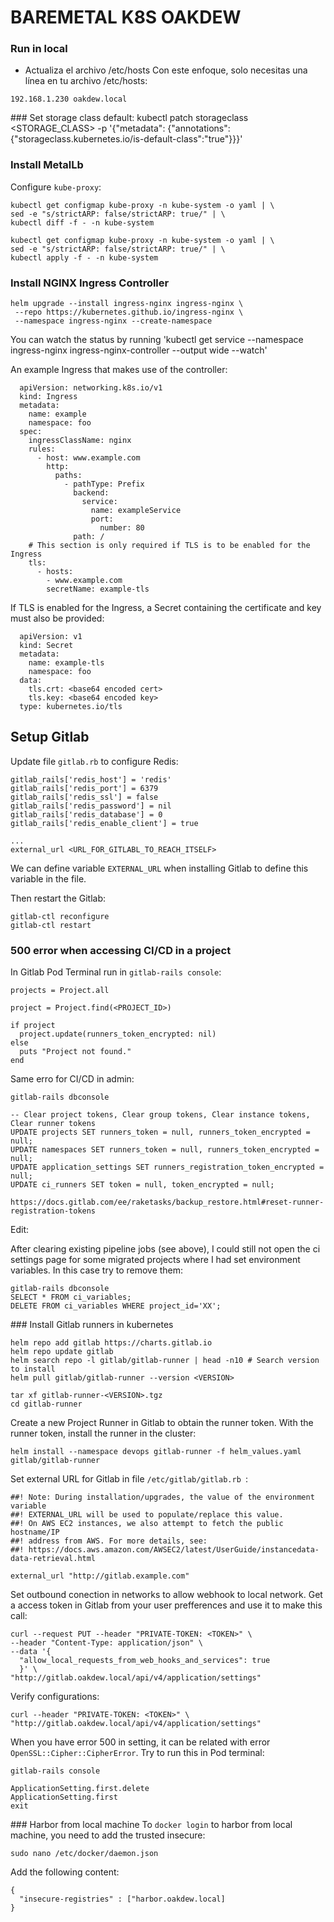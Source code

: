 # BAREMETAL K8S OAKDEW

### Run in local

- Actualiza el archivo /etc/hosts
  Con este enfoque, solo necesitas una línea en tu archivo /etc/hosts:

`192.168.1.230 oakdew.local`

### Set storage class default:
kubectl patch storageclass <STORAGE_CLASS> -p '{"metadata": {"annotations":{"storageclass.kubernetes.io/is-default-class":"true"}}}'

### Install MetalLb

Configure `kube-proxy`:

```
kubectl get configmap kube-proxy -n kube-system -o yaml | \
sed -e "s/strictARP: false/strictARP: true/" | \
kubectl diff -f - -n kube-system

kubectl get configmap kube-proxy -n kube-system -o yaml | \
sed -e "s/strictARP: false/strictARP: true/" | \
kubectl apply -f - -n kube-system
```

### Install NGINX Ingress Controller

```
helm upgrade --install ingress-nginx ingress-nginx \
 --repo https://kubernetes.github.io/ingress-nginx \
 --namespace ingress-nginx --create-namespace
```

You can watch the status by running 'kubectl get service --namespace ingress-nginx ingress-nginx-controller --output wide --watch'

An example Ingress that makes use of the controller:

```
  apiVersion: networking.k8s.io/v1
  kind: Ingress
  metadata:
    name: example
    namespace: foo
  spec:
    ingressClassName: nginx
    rules:
      - host: www.example.com
        http:
          paths:
            - pathType: Prefix
              backend:
                service:
                  name: exampleService
                  port:
                    number: 80
              path: /
    # This section is only required if TLS is to be enabled for the Ingress
    tls:
      - hosts:
        - www.example.com
        secretName: example-tls
```

If TLS is enabled for the Ingress, a Secret containing the certificate and key must also be provided:

```
  apiVersion: v1
  kind: Secret
  metadata:
    name: example-tls
    namespace: foo
  data:
    tls.crt: <base64 encoded cert>
    tls.key: <base64 encoded key>
  type: kubernetes.io/tls
```

## Setup Gitlab

Update file `gitlab.rb` to configure Redis:

```
gitlab_rails['redis_host'] = 'redis'
gitlab_rails['redis_port'] = 6379
gitlab_rails['redis_ssl'] = false
gitlab_rails['redis_password'] = nil
gitlab_rails['redis_database'] = 0
gitlab_rails['redis_enable_client'] = true

...
external_url <URL_FOR_GITLABL_TO_REACH_ITSELF>

```

We can define variable `EXTERNAL_URL` when installing Gitlab to define this variable in the file.

Then restart the Gitlab:

```
gitlab-ctl reconfigure
gitlab-ctl restart
```

### 500 error when accessing CI/CD in a project

In Gitlab Pod Terminal run in `gitlab-rails console`:

```
projects = Project.all

project = Project.find(<PROJECT_ID>)

if project
  project.update(runners_token_encrypted: nil)
else
  puts "Project not found."
end
```

Same erro for CI/CD in admin:

```
gitlab-rails dbconsole

-- Clear project tokens, Clear group tokens, Clear instance tokens, Clear runner tokens
UPDATE projects SET runners_token = null, runners_token_encrypted = null;
UPDATE namespaces SET runners_token = null, runners_token_encrypted = null;
UPDATE application_settings SET runners_registration_token_encrypted = null;
UPDATE ci_runners SET token = null, token_encrypted = null;

https://docs.gitlab.com/ee/raketasks/backup_restore.html#reset-runner-registration-tokens
```

Edit:

After clearing existing pipeline jobs (see above), I could still not open the ci settings page for some migrated projects where I had set environment variables. In this case try to remove them:

```
gitlab-rails dbconsole
SELECT * FROM ci_variables;
DELETE FROM ci_variables WHERE project_id='XX';
```

### Install Gitlab runners in kubernetes

```
helm repo add gitlab https://charts.gitlab.io
helm repo update gitlab
helm search repo -l gitlab/gitlab-runner | head -n10 # Search version to install
helm pull gitlab/gitlab-runner --version <VERSION>

tar xf gitlab-runner-<VERSION>.tgz
cd gitlab-runner
```

Create a new Project Runner in Gitlab to obtain the runner token. With the runner token, install the runner in the cluster:

```
helm install --namespace devops gitlab-runner -f helm_values.yaml gitlab/gitlab-runner
```

Set external URL for Gitlab in file `/etc/gitlab/gitlab.rb `:

```
##! Note: During installation/upgrades, the value of the environment variable
##! EXTERNAL_URL will be used to populate/replace this value.
##! On AWS EC2 instances, we also attempt to fetch the public hostname/IP
##! address from AWS. For more details, see:
##! https://docs.aws.amazon.com/AWSEC2/latest/UserGuide/instancedata-data-retrieval.html

external_url "http://gitlab.example.com"
```

Set outbound conection in networks to allow webhook to local network. Get a access token in Gitlab from your user prefferences and use it to make this call:

```
curl --request PUT --header "PRIVATE-TOKEN: <TOKEN>" \
--header "Content-Type: application/json" \
--data '{
  "allow_local_requests_from_web_hooks_and_services": true
  }' \
"http://gitlab.oakdew.local/api/v4/application/settings"
```

Verify configurations:

```
curl --header "PRIVATE-TOKEN: <TOKEN>" \
"http://gitlab.oakdew.local/api/v4/application/settings"
```

When you have error 500 in setting, it can be related with error `OpenSSL::Cipher::CipherError`. Try to run this in Pod terminal:

```
gitlab-rails console

ApplicationSetting.first.delete
ApplicationSetting.first
exit
```

### Harbor from local machine
To `docker login` to harbor from local machine, you need to add the trusted insecure:

```
sudo nano /etc/docker/daemon.json
```

Add the following content:

```
{
  "insecure-registries" : ["harbor.oakdew.local]
}
```
